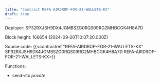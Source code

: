 ```yaml
---
title: "Contract REFA-AIRDROP-FOR-21-WALLETS-KX"
draft: true
---
```

Deployer: SP32RXJSH9DX4JGMBSZG0RQS09RG2MHBCGK4H8A7D


 



Block height: 166654 (2024-09-20T10:07:20.000Z)

Source code: {{<contractref "REFA-AIRDROP-FOR-21-WALLETS-KX" SP32RXJSH9DX4JGMBSZG0RQS09RG2MHBCGK4H8A7D REFA-AIRDROP-FOR-21-WALLETS-KX>}}

Functions:

* send-stx _private_
